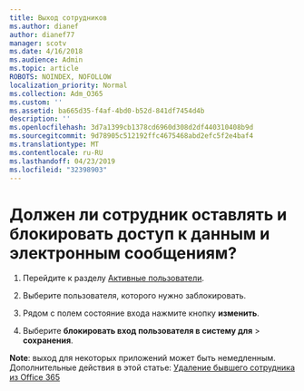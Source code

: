 ```yaml
---
title: Выход сотрудников
ms.author: dianef
author: dianef77
manager: scotv
ms.date: 4/16/2018
ms.audience: Admin
ms.topic: article
ROBOTS: NOINDEX, NOFOLLOW
localization_priority: Normal
ms.collection: Adm_O365
ms.custom: ''
ms.assetid: ba665d35-f4af-4bd0-b52d-841df7454d4b
description: ''
ms.openlocfilehash: 3d7a1399cb1378cd6960d308d2df440310408b9d
ms.sourcegitcommit: 9d78905c512192ffc4675468abd2efc5f2e4baf4
ms.translationtype: MT
ms.contentlocale: ru-RU
ms.lasthandoff: 04/23/2019
ms.locfileid: "32398903"
---
```

# <a name="have-an-employee-leaving-and-need-to-block-access-to-data-and-email"></a>Должен ли сотрудник оставлять и блокировать доступ к данным и электронным сообщениям?
  
1. Перейдите к разделу [Активные пользователи](https://admin.microsoft.com/Adminportal/Home?source=applauncher#/users).
    
2. Выберите пользователя, которого нужно заблокировать. 
    
3. Рядом с полем состояние входа нажмите кнопку **изменить**. 
    
4. Выберите **блокировать вход пользователя в систему для** \> **сохранения**. 
    
 **Note**: выход для некоторых приложений может быть немедленным. Дополнительные действия в этой статье: [Удаление бывшего сотрудника из Office 365](https://support.office.com/article/Remove-a-former-employee-from-Office-365-44d96212-4d90-4027-9aa9-a95eddb367d1.aspx)
  

